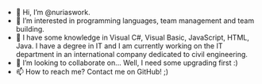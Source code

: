 - 👋 Hi, I’m @nuriaswork.
- 👀 I’m interested in programming languages, team management and team building.
- 🌱 I have some knowledge in Visual C#, Visual Basic, JavaScript, HTML, Java. I have a degree in IT and I am currently 
working on the IT department in an international company dedicated to civil engineering.
- 💞️ I’m looking to collaborate on... Well, I need some upgrading first :)
- 📫 How to reach me? Contact me on GitHub! ;)

<!---
nuriaswork/nuriaswork is a ✨ special ✨ repository because its `README.md` (this file) appears on your GitHub profile.
You can click the Preview link to take a look at your changes.
--->
